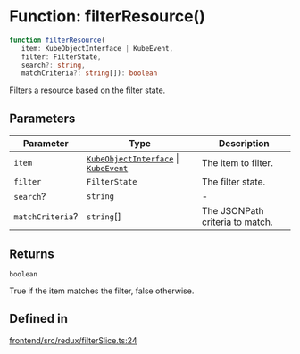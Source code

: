# Function: filterResource()

```ts
function filterResource(
   item: KubeObjectInterface | KubeEvent, 
   filter: FilterState, 
   search?: string, 
   matchCriteria?: string[]): boolean
```

Filters a resource based on the filter state.

## Parameters

| Parameter | Type | Description |
| ------ | ------ | ------ |
| `item` | [`KubeObjectInterface`](../../k8s/KubeObject/interfaces/KubeObjectInterface.md) \| [`KubeEvent`](../../k8s/event/interfaces/KubeEvent.md) | The item to filter. |
| `filter` | `FilterState` | The filter state. |
| `search`? | `string` | - |
| `matchCriteria`? | `string`[] | The JSONPath criteria to match. |

## Returns

`boolean`

True if the item matches the filter, false otherwise.

## Defined in

[frontend/src/redux/filterSlice.ts:24](https://github.com/headlamp-k8s/headlamp/blob/2481a1c9f2b4a69a9320466e7a455215b14b97b0/frontend/src/redux/filterSlice.ts#L24)
